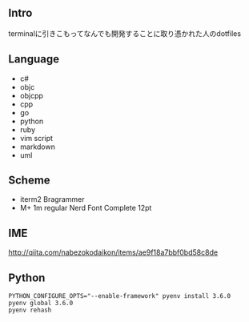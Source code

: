 ## Intro

terminalに引きこもってなんでも開発することに取り憑かれた人のdotfiles

## Language

- c#
- objc
- objcpp
- cpp
- go
- python
- ruby
- vim script
- markdown
- uml

## Scheme

- iterm2 Bragrammer
- M+ 1m regular Nerd Font Complete 12pt 

## IME

http://qiita.com/nabezokodaikon/items/ae9f18a7bbf0bd58c8de

## Python

```
PYTHON_CONFIGURE_OPTS="--enable-framework" pyenv install 3.6.0
pyenv global 3.6.0
pyenv rehash
```
